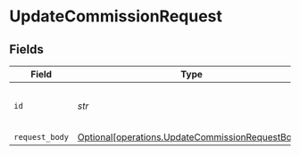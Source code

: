 # UpdateCommissionRequest


## Fields

| Field                                                                                                      | Type                                                                                                       | Required                                                                                                   | Description                                                                                                | Example                                                                                                    |
| ---------------------------------------------------------------------------------------------------------- | ---------------------------------------------------------------------------------------------------------- | ---------------------------------------------------------------------------------------------------------- | ---------------------------------------------------------------------------------------------------------- | ---------------------------------------------------------------------------------------------------------- |
| `id`                                                                                                       | *str*                                                                                                      | :heavy_check_mark:                                                                                         | The commission's unique ID on Dub.                                                                         | cm_1JVR7XRCSR0EDBAF39FZ4PMYE                                                                               |
| `request_body`                                                                                             | [Optional[operations.UpdateCommissionRequestBody]](../../models/operations/updatecommissionrequestbody.md) | :heavy_minus_sign:                                                                                         | N/A                                                                                                        |                                                                                                            |